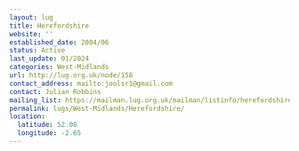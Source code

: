 ```yaml
---
layout: lug
title: Herefordshire
website: ''
established_date: 2004/06
status: Active
last_update: 01/2024
categories: West-Midlands
url: http://lug.org.uk/node/158
contact_address: mailto:joolsr1@gmail.com
contact: Julian Robbins
mailing_list: https://mailman.lug.org.uk/mailman/listinfo/herefordshire/
permalink: lugs/West-Midlands/Herefordshire/
location:
  latitude: 52.08
  longitude: -2.65
---
```

